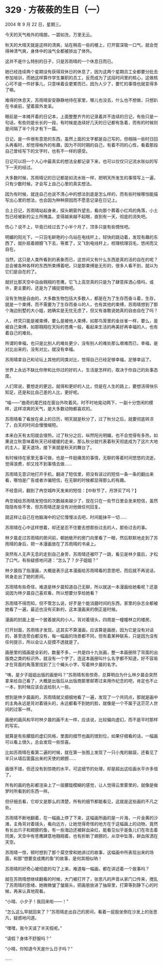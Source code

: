 <link rel="stylesheet" href="../styles/text.css"/>
<h1>329 · 方莜莜的生日（一）</h1>

2004 年 9 月 22 日，星期三。

今天的天气格外的晴朗，一碧如洗，万里无云。

秋天的大晴天就是这样的清爽，站在稍高一些的楼上，打开窗深吸一口气，就会觉得神清气爽，身体中的浊气全都被排出了体外。

这并不是什么特别的日子，只是苏雨晴的一个休息日而已。

她已经连续两个星期没有获得双休日的休息了，因为这两个星期员工全都要分批去参加培训，而她这样算作学生兼职的员工，反而成为了这段时间里的核心，这做核心可不是一件好事儿，只意味着会更累而已，因为人少了，要忙的事情也就变得多了嘛。

难得的休息天，苏雨晴安安静静地待在家里，哪儿也没去，什么也不想做，只想趴在书桌前，望着窗外发呆。

眼前是一本摊开着的日记本，上面整整齐齐的记录着并不连续的日记，有些只是一句话，有些则是长长的一段，有时候是连续好几天的日记都有急着，而有的时候则是间隔了半个月才有下一篇。

日记，是一件很有意思的东西，虽然上面的文字都是自己写的，但相隔一些时日回头再看时，却觉得格外的有趣，因为不同时期的自己，有着不同的心性，看着那段自己曾经写下的文字时，也有不一样的感受。

日记可以将一个人心中最真实的想法全都记录下来，也可以仅仅只记流水账似的写下一天的经过。

大多数时候，苏雨晴记的日记都是如流水账一样，把明天所发生的事情写上一遍，只有少数时候，才会写上自己心里的真实想法。

因为有时候，就连自己也说不清心中的想法到底是怎么样的，而有些时候哪怕能描写出心里的想法，也会因为种种原因而不愿意记录在日记上。

合上日记，苏雨晴站起身来，探头朝窗外望去，看向那个葬着小红鸡的角落，小土包已经被新的尘土所掩盖，变得越来越不起眼，直到有一天，彻底的消失吧。

伤心？说不上，毕竟已经过去了小半个月了，顶多只是有些惆怅吧。

明媚的阳光下，一只羽毛鲜艳的小鸟站在电线杆上，轻快的跳动着，发现有趣的东西了，就扑扇着翅膀飞下去，等累了，又飞到电线杆上，梳理梳理羽毛，悠闲而又自在。

当然，这只是人类所看到的表象而已，这世间又有什么东西是真的活的自在的呢？总会被各种各样的东西所束缚着吧，只是那束缚是无形的，很多人看不到，就以为它们是自在的了。

就好比那天空中自由翱翔的苍鹰，它飞上高空真的只是为了肆意挥洒心情吗，或许，更主要的，还是为了捕捉猎物吧。

没有生物是自由的，大多数生物包括大多数人，都是在为了生存而奋斗着，生存，就是一个束缚，而不需要为了生存而奋斗的人，也有其他的束缚，苏雨晴想到了那个海边别墅的大小姐，她确实是无忧无虑了，但又有谁敢说她真的自由自在了吗？

人，终究只能是被束缚，要么是被他人束缚，如那鸟笼里的金丝雀一样，要么，是被自己束缚，如那翱翔在天际的苍鹰一般，看起来生活的再美好再幸福的人，也有着自己的难处。

所谓的幸福，也只是比别人的难处更少，没有别人的难处那么艰难而已，幸福，是对比出来的，没有对比，就没有幸福。

苏雨晴拿自己和论坛上其他的同类对比，觉得自己已经足够幸福，足够幸运了。

世界上永远不缺比你惨和比你过的好的人，生活是怎样的，取决于你自己的处事态度。

人们常说，要想走的更远，就得和更好的人比，但是在人生的路上，要想活得快乐知足，还是和比自己差的人比，更好呢。

“喵——”曲奇的尾巴挂在窗台外吹着风，时不时地晃动两下，一副十分悠闲的模样，这样凉爽的天气，是大多数动物都喜欢的。

苏雨晴看了看放在桌上的日历，明天就是秋分了，过了秋分之后，就要彻底转凉了，白天的时间会慢慢缩短。

本来白天有太阳就会很热，过了秋分之后，纵然阳光明媚，也不会觉得有多热，如果说立秋意味着秋天已经缓缓的走来，那么秋分就代表着秋天彻底成为了这片大地的主人，夏天退场，接下来就是秋天的舞台了。

有时候待在家里无事可做，也是一件挺痛苦的事情，无聊的等着时间悠悠的流逝，觉得浪费，却又找不到事情去做……

苏雨晴无意识地打开手机，翻进了短信里，把没有读过的短信一条一条的翻出来看，哪怕是广告或者诈骗短信，在无聊的时候都显得那么的有趣。

不经意间，翻到了冉空城昨天发来的短信：【中秋节了，月饼买了吗？】

冉空城给苏雨晴发短信的次数越来越少了，现在只在一些节日里会发来短信，虽然隐隐有些不舍，但苏雨晴还是没有对他做任何回复。

就这样让自己在他脑海中的记忆慢慢淡去吧，时间能抹平一切……

苏雨晴在心中这样想着，却还是忍不住要去想那些过去的人，那些过去的事。

林夕晨走过苏雨晴的房间前，朝她敞开的房门向里看了一眼，然后默默地走到了苏雨晴的身后，把一本漫画放在了苏雨晴的书桌上。

突然有人无声无息的走到自己身旁，苏雨晴还被吓了一跳，看见是林夕晨后，才松了口气，有些疑惑地问道：“怎么了？夕子姐姐？”

林夕晨指了指漫画，大概是表示这本漫画给苏雨晴看的意思吧，而后就不再说话，转身走出了她的房间。

苏雨晴有些奇怪，难道是林夕晨知道自己无聊，所以就送一本漫画给她看呢？还是说因为林夕晨自己喜欢看，所以想要分享给她看？

苏雨晴不得而知，但不管怎么说，好歹是个能消磨时间的东西，家里的杂志全都被她看了一遍，最近也没有买新的，这本漫画来的倒正是时候。

漫画的封面上是一个披着披风的小人，背对着镜头，四周是一幢幢林立的楼房。

打开封面，苏雨晴才发现，这其实不算漫画，应该算是画册，因为它是没有对话的，甚至连旁白都没有，每一幅画的场景都不同，但有着某种联系，只是因为没有任何提示，所以会让人捉摸不透就是了。

画册里的插画是全彩的，数量不多，一共是四十九张画，整一本画册除了背面的出版商之类的标识外，就没有一个字了，连这本画册叫什么名字都不知道，好不容易才在背面的角落里找到了三个蝇头小字，写着林夕晨的名字。

“咦，是夕子姐姐出版的画册吗？”苏雨晴有些惊奇，总算明白为什么林夕晨会突然拿来给自己看了，大概是出版后从出版商那里邮寄过来用作纪念的吧，肯定也不止一本，到时候应该会送给别人一些。

想到是林夕晨画的，苏雨晴就又细细地看了一遍，发现了一个共同点，那就是画中的主角永远是背对着镜头的，永远都看不到她的脸，就像是一个不属于这茫茫人世间的过客一样。

画册的画风和平时林夕晨的画不太一样，应该说，比较偏向虚幻，而不是平时那样的写实。

就算是有些朦胧的虚幻风格，里面的细节也画的很到位，如果仔细看的话，一幅画可以看上很久，总会发现一些惊喜。

比如苏雨晴在看第二遍的时候，就在第一张图上发现了一只小鬼的脑袋，还看见了半只从墙后面露出来的天使的翅膀……

画很不错，但还没有到惊艳的水平，可这细节的处理，却是超出这绘画水平许多倍了。

所有的画的色彩都渲染上了一层朦胧模糊的感觉，让人觉得云里雾里的，就像是做梦时所看到的东西一样。

但仔细去看，它却又是那么的清楚，所有的细节都能看见，这就是这些画的不凡之处。

苏雨晴不断地翻着，在一幅画上停了下来，这幅画所画的是一片海，一片金黄的沙滩，主角背对着镜头，看向远方，让她觉得奇怪的地方在于这幅画上的动物，竟然有长出爪子和翅膀的鱼，有一些海边还被鲜血染红，能看见似乎是鱼儿们在攻击着同类，天空中有苍鹰肆意地翱翔着，也有折断了翅膀的，从空中坠落，鲜血挥洒在天空。

苏雨晴一惊，顿时想到了那个莫空曾和她讲过的故事，这幅画中所表现出来的场面，和那“想要变成鹰的鱼”的故事，是何其相似呐！

苏雨晴的好奇心被彻底的勾了上来，难道每一幅画，都在讲述着一个故事吗？

就在苏雨晴想继续翻看的时候，大门被打开了，张思凡的声音从家门口传来，搅乱了苏雨晴的思绪，她微微皱了皱眉头，把画册放进了抽屉里，打算等到静下心的时候，再来认真地观看。

“小晴、小夕子！我回来啦——！”

“怎么这么早就回来了？”苏雨晴走出自己的房间，看着一屁股坐倒在沙发上的张思凡，疑惑地问道。

“嘿嘿，我今天请了半天假呢。”

“请假？身体不舒服吗？”

“小晴，你知道今天是什么日子吗？”

……
